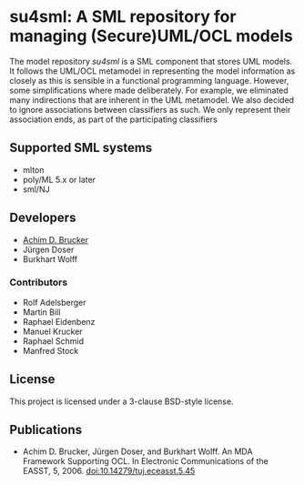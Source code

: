 # su4sml: A SML repository for managing (Secure)UML/OCL models

The model repository *su4sml* is a SML component that stores UML
models.  It follows the UML/OCL metamodel in representing the model
information as closely as this is sensible in a functional programming
language. However, some simplifications where made deliberately. For
example, we eliminated many indirections that are inherent in the UML
metamodel. We also decided to ignore associations between classifiers
as such. We only represent their association ends, as part of the
participating classifiers

## Supported SML systems
* mlton 
* poly/ML 5.x or later
* sml/NJ

## Developers 
* [Achim D. Brucker](http://www.brucker.ch/)
* Jürgen Doser
* Burkhart Wolff

### Contributors
* Rolf Adelsberger
* Martin Bill
* Raphael Eidenbenz
* Manuel Krucker
* Raphael Schmid
* Manfred Stock

## License
This project is licensed under a 3-clause BSD-style license.

## Publications
* Achim D. Brucker, Jürgen Doser, and Burkhart Wolff. An MDA Framework Supporting 
  OCL. In Electronic Communications of the EASST, 5, 2006.
  [doi:10.14279/tuj.eceasst.5.45](http://dx.doi.org/10.14279/tuj.eceasst.5.45)
